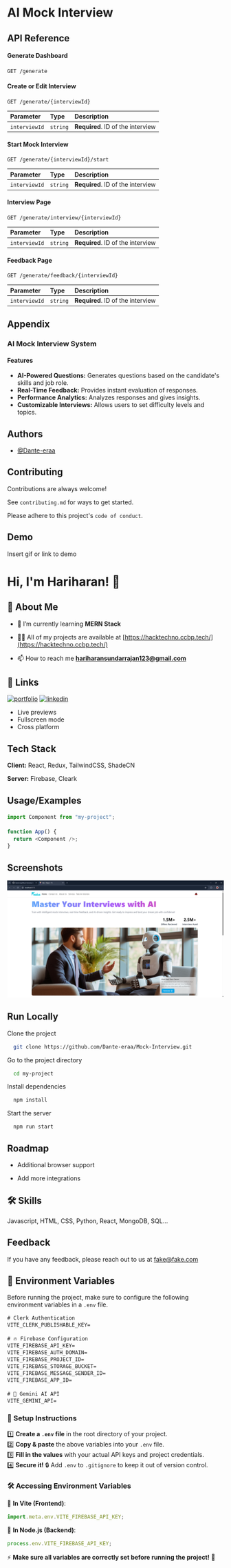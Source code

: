 # AI Mock Interview

## API Reference

#### Generate Dashboard

```http
GET /generate
```

#### Create or Edit Interview

```http
GET /generate/{interviewId}
```

| Parameter     | Type     | Description                       |
| :------------ | :------- | :-------------------------------- |
| `interviewId` | `string` | **Required**. ID of the interview |

#### Start Mock Interview

```http
GET /generate/{interviewId}/start
```

| Parameter     | Type     | Description                       |
| :------------ | :------- | :-------------------------------- |
| `interviewId` | `string` | **Required**. ID of the interview |

#### Interview Page

```http
GET /generate/interview/{interviewId}
```

| Parameter     | Type     | Description                       |
| :------------ | :------- | :-------------------------------- |
| `interviewId` | `string` | **Required**. ID of the interview |

#### Feedback Page

```http
GET /generate/feedback/{interviewId}
```

| Parameter     | Type     | Description                       |
| :------------ | :------- | :-------------------------------- |
| `interviewId` | `string` | **Required**. ID of the interview |

## Appendix

### AI Mock Interview System

#### Features

- **AI-Powered Questions:** Generates questions based on the candidate's skills and job role.
- **Real-Time Feedback:** Provides instant evaluation of responses.
- **Performance Analytics:** Analyzes responses and gives insights.
- **Customizable Interviews:** Allows users to set difficulty levels and topics.

## Authors

- [@Dante-eraa](https://github.com/Dante-eraa)

## Contributing

Contributions are always welcome!

See `contributing.md` for ways to get started.

Please adhere to this project's `code of conduct`.

## Demo

Insert gif or link to demo

# Hi, I'm Hariharan! 👋

## 🚀 About Me

- 🌱 I’m currently learning **MERN Stack**

- 👨‍💻 All of my projects are available at [https://hacktechno.ccbp.tech/](https://hacktechno.ccbp.tech/)

- 📫 How to reach me **hariharansundarrajan123@gmail.com**

## 🔗 Links

[![portfolio](https://img.shields.io/badge/my_portfolio-000?style=for-the-badge&logo=ko-fi&logoColor=white)](https://hacktechno.ccbp.tech/)
[![linkedin](https://img.shields.io/badge/linkedin-0A66C2?style=for-the-badge&logo=linkedin&logoColor=white)](https://linkedin.com/in/hacktechno)

- Live previews
- Fullscreen mode
- Cross platform

## Tech Stack

**Client:** React, Redux, TailwindCSS, ShadeCN

**Server:** Firebase, Cleark

## Usage/Examples

```javascript
import Component from "my-project";

function App() {
  return <Component />;
}
```

## Screenshots

![App Screenshot](./src/assets/screenshot/Screenshot-lg.png)

## Run Locally

Clone the project

```bash
  git clone https://github.com/Dante-eraa/Mock-Interview.git
```

Go to the project directory

```bash
  cd my-project
```

Install dependencies

```bash
  npm install
```

Start the server

```bash
  npm run start
```

## Roadmap

- Additional browser support

- Add more integrations

## 🛠 Skills

Javascript, HTML, CSS, Python, React, MongoDB, SQL...

## Feedback

If you have any feedback, please reach out to us at fake@fake.com

## 🔐 Environment Variables

Before running the project, make sure to configure the following environment variables in a `.env` file.

```plaintext
# Clerk Authentication
VITE_CLERK_PUBLISHABLE_KEY=

# 🔥 Firebase Configuration
VITE_FIREBASE_API_KEY=
VITE_FIREBASE_AUTH_DOMAIN=
VITE_FIREBASE_PROJECT_ID=
VITE_FIREBASE_STORAGE_BUCKET=
VITE_FIREBASE_MESSAGE_SENDER_ID=
VITE_FIREBASE_APP_ID=

# 🤖 Gemini AI API
VITE_GEMINI_API=
```

### 🚀 Setup Instructions

1️⃣ **Create a `.env` file** in the root directory of your project.  
2️⃣ **Copy & paste** the above variables into your `.env` file.  
3️⃣ **Fill in the values** with your actual API keys and project credentials.  
4️⃣ **Secure it!** 🔒 Add `.env` to `.gitignore` to keep it out of version control.

### 🛠️ Accessing Environment Variables

📌 **In Vite (Frontend)**:

```js
import.meta.env.VITE_FIREBASE_API_KEY;
```

📌 **In Node.js (Backend)**:

```js
process.env.VITE_FIREBASE_API_KEY;
```

⚡ **Make sure all variables are correctly set before running the project!** 🚀
